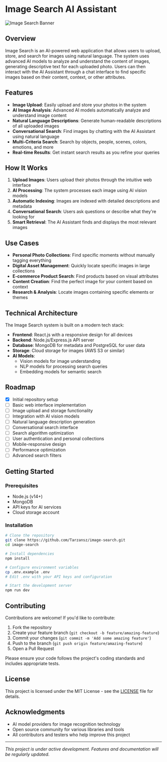 # Image Search AI Assistant

![Image Search Banner](https://img.shields.io/badge/Image%20Search-AI%20Assistant-blue?style=for-the-badge)

## Overview

Image Search is an AI-powered web application that allows users to upload, store, and search for images using natural language. The system uses advanced AI models to analyze and understand the content of images, generating descriptive text for each uploaded photo. Users can then interact with the AI Assistant through a chat interface to find specific images based on their content, context, or other attributes.

## Features

- **Image Upload**: Easily upload and store your photos in the system
- **AI Image Analysis**: Advanced AI models automatically analyze and understand image content
- **Natural Language Descriptions**: Generate human-readable descriptions of all uploaded images
- **Conversational Search**: Find images by chatting with the AI Assistant using natural language
- **Multi-Criteria Search**: Search by objects, people, scenes, colors, emotions, and more
- **Real-time Results**: Get instant search results as you refine your queries

## How It Works

1. **Upload Images**: Users upload their photos through the intuitive web interface
2. **AI Processing**: The system processes each image using AI vision models
3. **Automatic Indexing**: Images are indexed with detailed descriptions and metadata
4. **Conversational Search**: Users ask questions or describe what they're looking for
5. **Smart Retrieval**: The AI Assistant finds and displays the most relevant images

## Use Cases

- **Personal Photo Collections**: Find specific moments without manually tagging everything
- **Digital Asset Management**: Quickly locate specific images in large collections
- **E-commerce Product Search**: Find products based on visual attributes
- **Content Creation**: Find the perfect image for your content based on context
- **Research & Analysis**: Locate images containing specific elements or themes

## Technical Architecture

The Image Search system is built on a modern tech stack:

- **Frontend**: React.js with a responsive design for all devices
- **Backend**: Node.js/Express.js API server
- **Database**: MongoDB for metadata and PostgreSQL for user data
- **Storage**: Cloud storage for images (AWS S3 or similar)
- **AI Models**: 
  - Vision models for image understanding
  - NLP models for processing search queries
  - Embedding models for semantic search

## Roadmap

- [x] Initial repository setup
- [ ] Basic web interface implementation
- [ ] Image upload and storage functionality
- [ ] Integration with AI vision models
- [ ] Natural language description generation
- [ ] Conversational search interface
- [ ] Search algorithm optimization
- [ ] User authentication and personal collections
- [ ] Mobile-responsive design
- [ ] Performance optimization
- [ ] Advanced search filters

## Getting Started

### Prerequisites

- Node.js (v14+)
- MongoDB
- API keys for AI services
- Cloud storage account

### Installation

```bash
# Clone the repository
git clone https://github.com/Tarzansz/image-search.git
cd image-search

# Install dependencies
npm install

# Configure environment variables
cp .env.example .env
# Edit .env with your API keys and configuration

# Start the development server
npm run dev
```

## Contributing

Contributions are welcome! If you'd like to contribute:

1. Fork the repository
2. Create your feature branch (`git checkout -b feature/amazing-feature`)
3. Commit your changes (`git commit -m 'Add some amazing feature'`)
4. Push to the branch (`git push origin feature/amazing-feature`)
5. Open a Pull Request

Please ensure your code follows the project's coding standards and includes appropriate tests.

## License

This project is licensed under the MIT License - see the [LICENSE](LICENSE) file for details.

## Acknowledgments

- AI model providers for image recognition technology
- Open source community for various libraries and tools
- All contributors and testers who help improve this project

---

*This project is under active development. Features and documentation will be regularly updated.*